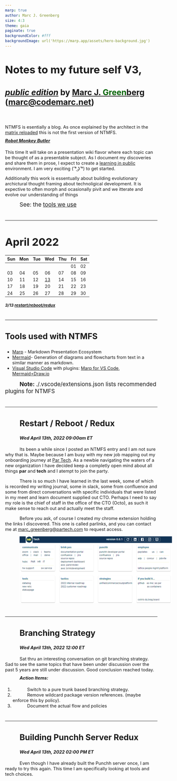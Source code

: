 ```yaml
---
marp: true
author: Marc J. Greenberg
size: 4:3
theme: gaia
paginate: true
backgroundColor: #fff
backgroundImage: url('https://marp.app/assets/hero-background.jpg')
---
```

<style>
  section {
   font-family: 'Roboto', 'Segoe UI', 'Liberation Sans', 'Helvetica', 'Arial', sans-serif;}
  h1 {font-size:26pt;}
  h2 {font-size:22pt;}  
  h3 {font-size:20pt;}
  h4 {font-size:16pt;}
  h5 {font-size:10pt;}
  p,li {font-size:14pt;}
  footer {font-size:14pt;text-indent:48px}
</style>

# Notes to my future self V3, 
### [_public edition_][swyx] by [Marc J. <span style="color:darkgreen;">Green</span>berg](mailto:marc@codemarc.net) (marc@codemarc.net)

<br/>

NTMFS is esentially a blog. As once explained by the architect in the [matrix reloaded][redux] this is not the first version of NTMFS.  

#### [Robot Monkey Butler][rmb]

This time It will take on a presentation wiki flavor where each topic can be thought of as a presentable subject. As I document my discoveries and share them in prose, I expect to create a [learning in public][swyx] environment. I am very exciting ( ͡° ͜ʖ ͡°) to get started.

Additionally this work is essentually about building evolutionary archictural thought framing about technoligical development. It is expective to often morph and ocasionally pivit and we itterate and evolve our understanding of things

<footer>See: the <a href="#tools">tools we use</a></footer>

<!-- References -->
[swyx]: https://www.swyx.io/learn-in-public/
[rmb]: https://fb.watch/9P1cHyeIXJ/
[redux]: https://youtu.be/LN8EE5JxSGQ?t=86

---

# April 2022

| Sun | Mon | Tue | Wed | Thu | Fri | Sat |
| --- | --- | --- | --- | --- | --- | --- |
|     |     |     |     |     | 01  | 02  |
| 03  | 04  | 05  | 06  | 07  | 08  | 09  |
| 10  | 11  | 12  | [13]| 14  | 15  | 16  |
| 17  | 18  | 19  | 20  | 21  | 22  | 23  |
| 24  | 25  | 26  | 27  | 28  | 29  | 30  |

  
##### 3/13 [restart/reboot/redux][13]


<!-- References -->
[13]: #20220413

---

### Tools used with NTMFS <a id="tools">

- [Marp][t1] - Markdown Presentation Ecosystem
- [Mermaid][t4]- Generation of diagrams and flowcharts from text in a similar manner as markdown.
- [Visual Studio Code][t0] with plugins: [Marp for VS Code][t2], [Mermaid+Draw.io][t3]

<footer><b>Note: </b>./.vscode/extensions.json lists recommended plugins for NTMFS

<!-- References -->
[t0]: https://code.visualstudio.com/
[t1]: https://marp.app/
[t2]: https://marketplace.visualstudio.com/items?itemName=marp-team.marp-vscode,
[t3]: https://marketplace.visualstudio.com/items?itemName=nopeslide.vscode-drawio-plugin-mermaid
[t4]: https://unpkg.com/mermaid@0.5.2/exdoc/index.html

---
<style>
h4 {font-size:11pt;font-style:italic;margin-top:-3px}
p {font-size:11pt;margin-bottom:12px;}
</style>


### <a id="20220413">Restart / Reboot / Redux </a>
#### Wed April 13th, 2022 09:00am ET

Its been a while since I posted an NTMFS entry and I am not sure why that is. Maybe because I am busy with my new job mapping out my onboarding journey at [Par Tech][pt1]. As a newbie navigating the waters of a new organization I have decided keep a completly open mind about all things **par** and **tech** and I atempt to join the party. 

There is so much I have learned in the last week, some of which is recorded my writing journal, some in slack, some from confluence and some from direct conversations with specific individuals that were listed in my meet and learn document supplied out CTO. Perhaps I need to say my role is the chief of staff in the office of the CTO (Octo), as such it make sense to reach out and actually meet the staff. 


Before you ask, of course I created my chrome extension holding the links I discovered. This one is called parlinks, and you can contact me at marc_greenberg@partech.com to request access.

![width:640px](./img/parlinks.png)

<!-- References -->
[pt1]: https://www.partech.com/

---
<style scoped>

h4 {font-size:11pt;font-style:italic;margin-top:-3px}
p {font-size:11pt;margin-bottom:12px;}
ol,li {font-size:11pt;}
hr {margin-top:40px}
</style>

### Branching Strategy
#### Wed April 13th, 2022 12:00 ET

Sat thru an interesting conversation on git branching strategy. Sad to see the same topics that have been under discussion over the past 5 years are still under discussion. Good conclusion reached today. 

#### Action Items:  

1. Switch to a pure trunk based branching strategy.
2. Remove wildcard package version references. (maybe enforce this by policy).
3. Document the actual flow and policies

<hr/>

### Building Punchh Server Redux
#### Wed April 13th, 2022 02:00 PM ET

Even though I have already built the Punchh server once, I am ready to try this again. This time I am specifically looking at tools and tech choices.

<!-- 
Guarish Sharma was kind enought to share this 

These items are from [punchdev confluence][pc1].

* From [Day 1 Checklist](https://punchhdev.atlassian.net/wiki/spaces/ENGINEERIN/pages/106627582/Day+1+Checklist)
 -->

<!-- References -->
[pconf]: https://punchhdev.atlassian.net/wiki/spaces/
[pc1]: https://punchhdev.atlassian.net/wiki/spaces/ENGINEERIN/pages/25854055/Engineering+On-boarding+work+in+progress
